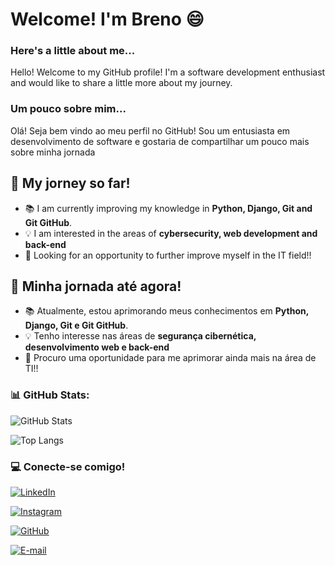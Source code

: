 
# Welcome! I'm Breno 😄 

### Here's a little about me...
Hello! Welcome to my GitHub profile! I'm a software development enthusiast and would like to share a little more about my journey. 
### Um pouco sobre mim...
Olá! Seja bem vindo ao meu perfil no GitHub! Sou um entusiasta em desenvolvimento de software e gostaria de compartilhar um pouco mais sobre minha jornada

## 🚀 My jorney so far!
- 📚 I am currently improving my knowledge in **Python, Django, Git and Git GitHub**.
- 💡 I am interested in the areas of **cybersecurity, web development and back-end**
- 💼 Looking for an opportunity to further improve myself in the IT field!!

## 🚀 Minha jornada até agora!
- 📚 Atualmente, estou aprimorando meus conhecimentos em **Python, Django, Git e Git GitHub**.
- 💡 Tenho interesse nas áreas de **segurança cibernética, desenvolvimento web e back-end**
- 💼 Procuro uma oportunidade para me aprimorar ainda mais na área de TI!!

### 📊 GitHub Stats:
![GitHub Stats](https://github-readme-stats.vercel.app/api?username=brehnno&theme=transparent&bg_color=000000&border_color=00ff7f&show_icons=true&icon_color=00ff7f&title_color=00ff7f&text_color=ffffff)

![Top Langs](https://github-readme-stats.vercel.app/api/top-langs/?username=brehnno&layout=compact&bg_color=000000&border_color=00ff7f&title_color=00ff7f&text_color=ffffff)

### 💻 Conecte-se comigo!
[![LinkedIn](https://img.shields.io/badge/linkedin-%230077B5.svg?style=for-the-badge&logo=linkedin&logoColor=white)](https://www.linkedin.com/in/breno-henrique-sousa)

[![Instagram](https://img.shields.io/badge/-Instagram-%23E4405F?style=for-the-badge&logo=instagram&logoColor=white)](https://www.instagram.com/brnin_gtr/) 

[![GitHub](https://img.shields.io/badge/GitHub-100000?style=for-the-badge&logo=github&logoColor=white)](https://github.com/brehnno)

[![E-mail](https://img.shields.io/badge/-Email-000?style=for-the-badge&logo=microsoft-outlook&logoColor=007BFF)](mailto:brehenriqueno@gmail.com)
